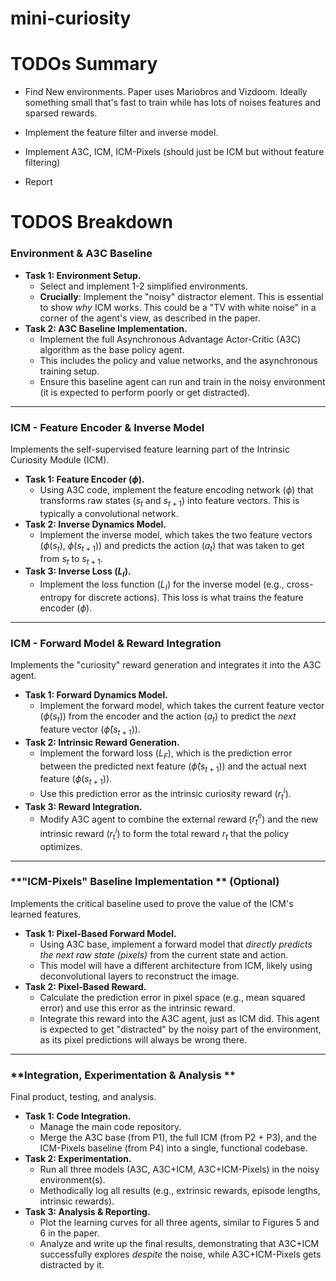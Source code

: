 # mini-curiosity


# TODOs Summary

- Find New environments. Paper uses Mariobros and Vizdoom. Ideally something small that's fast to train while has lots of noises features and sparsed rewards.

- Implement the feature filter and inverse model.

- Implement A3C, ICM, ICM-Pixels (should just be ICM but without feature filtering)

- Report


# TODOS Breakdown
### **Environment & A3C Baseline**

* **Task 1: Environment Setup.**
    * Select and implement 1-2 simplified environments.
    * **Crucially**: Implement the "noisy" distractor element. This is essential to show *why* ICM works. This could be a "TV with white noise" in a corner of the agent's view, as described in the paper.
* **Task 2: A3C Baseline Implementation.**
    * Implement the full Asynchronous Advantage Actor-Critic (A3C) algorithm as the base policy agent.
    * This includes the policy and value networks, and the asynchronous training setup.
    * Ensure this baseline agent can run and train in the noisy environment (it is expected to perform poorly or get distracted).

---

### **ICM - Feature Encoder & Inverse Model**

Implements the self-supervised feature learning part of the Intrinsic Curiosity Module (ICM).

* **Task 1: Feature Encoder ($\phi$).**
    * Using A3C code, implement the feature encoding network ($\phi$) that transforms raw states ($s_t$ and $s_{t+1}$) into feature vectors. This is typically a convolutional network.
* **Task 2: Inverse Dynamics Model.**
    * Implement the inverse model, which takes the two feature vectors ($\phi(s_t)$, $\phi(s_{t+1})$) and predicts the action ($a_t$) that was taken to get from $s_t$ to $s_{t+1}$.
* **Task 3: Inverse Loss ($L_I$).**
    * Implement the loss function ($L_I$) for the inverse model (e.g., cross-entropy for discrete actions). This loss is what trains the feature encoder ($\phi$).

---

### **ICM - Forward Model & Reward Integration**

Implements the "curiosity" reward generation and integrates it into the A3C agent.

* **Task 1: Forward Dynamics Model.**
    * Implement the forward model, which takes the current feature vector ($\phi(s_t)$) from the encoder and the action ($a_t$) to predict the *next* feature vector ($\hat{\phi}(s_{t+1})$).
* **Task 2: Intrinsic Reward Generation.**
    * Implement the forward loss ($L_F$), which is the prediction error between the predicted next feature ($\hat{\phi}(s_{t+1})$) and the actual next feature ($\phi(s_{t+1})$).
    * Use this prediction error as the intrinsic curiosity reward ($r_t^i$).
* **Task 3: Reward Integration.**
    * Modify  A3C agent to combine the external reward ($r_t^e$) and the new intrinsic reward ($r_t^i$) to form the total reward $r_t$ that the policy optimizes.

---

### **"ICM-Pixels" Baseline Implementation ** (Optional)

Implements the critical baseline used to prove the value of the ICM's learned features.

* **Task 1: Pixel-Based Forward Model.**
    * Using A3C base, implement a forward model that *directly predicts the next raw state (pixels)* from the current state and action.
    * This model will have a different architecture from ICM, likely using deconvolutional layers to reconstruct the image.
* **Task 2: Pixel-Based Reward.**
    * Calculate the prediction error in pixel space (e.g., mean squared error) and use this error as the intrinsic reward.
    * Integrate this reward into the A3C agent, just as ICM did. This agent is expected to get "distracted" by the noisy part of the environment, as its pixel predictions will always be wrong there.

---

### **Integration, Experimentation & Analysis **

Final product, testing, and analysis.

* **Task 1: Code Integration.**
    * Manage the main code repository.
    * Merge the A3C base (from P1), the full ICM (from P2 + P3), and the ICM-Pixels baseline (from P4) into a single, functional codebase.
* **Task 2: Experimentation.**
    * Run all three models (A3C, A3C+ICM, A3C+ICM-Pixels) in the noisy environment(s).
    * Methodically log all results (e.g., extrinsic rewards, episode lengths, intrinsic rewards).
* **Task 3: Analysis & Reporting.**
    * Plot the learning curves for all three agents, similar to Figures 5 and 6 in the paper.
    * Analyze and write up the final results, demonstrating that A3C+ICM successfully explores *despite* the noise, while A3C+ICM-Pixels gets distracted by it.
